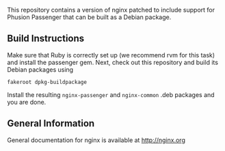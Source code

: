This repository contains a version of nginx patched to include support for Phusion Passenger that can be built as a Debian package.

## Build Instructions ##

Make sure that Ruby is correctly set up (we recommend rvm for this task) and install the passenger gem. Next, check out this repository and build its Debian packages using

    fakeroot dpkg-buildpackage

Install the resulting `nginx-passenger` and `nginx-common` .deb packages and you are done.

## General Information ##

General documentation for nginx is available at http://nginx.org

